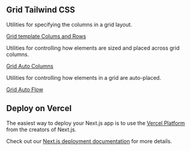 ## Grid Tailwind CSS

Utilities for specifying the columns in a grid layout.

[Grid template Colums and Rows](https://tailwindcss.com/docs/grid-template-columns)

Utilities for controlling how elements are sized and placed across grid columns.

[Grid Auto Columns](https://tailwindcss.com/docs/grid-column)

Utilities for controlling how elements in a grid are auto-placed.

[Grid Auto Flow](https://tailwindcss.com/docs/grid-auto-flow)

## Deploy on Vercel

The easiest way to deploy your Next.js app is to use the [Vercel Platform](https://vercel.com/new?utm_medium=default-template&filter=next.js&utm_source=create-next-app&utm_campaign=create-next-app-readme) from the creators of Next.js.

Check out our [Next.js deployment documentation](https://nextjs.org/docs/deployment) for more details.
